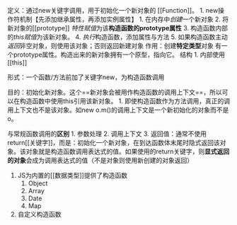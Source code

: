 定义：通过new关键字调用，用于初始化一个新对象的 [[Function]]。
	1. new操作符机制【先添加继承属性，再添加实例属性】
		1. 在内存中*创建*一个新对象
		2. 将新对象的\[\[prototype]] *特性赋值*为该**构造函数的prototype属性** 
		3. 构造函数内部的*this赋值*为该新对象。
		4. *执行*构造函数，添加属性与方法
		5. 如果构造函数主动*返回*非空对象，则使用该对象；否则返回新建对象
作用：创建**特定类型**对象
有一个prototype属性。构造出来的新对象拥有一个原型，指向它。
结构
	1. 内部使用[[this]] 

形式：一个函数/方法前加了关键字new，为构造函数调用

目的：初始化新对象。这个==新对象会被用作构造函数的调用上下文==，所以可以在构造函数中使用this引用该新对象。
	1. 即使构造函数作为方法调用，真正的调用上下文也不是该对象。如new o.m()的调用上下文是一个新初始化的对象而不是o。

与常规函数调用的**区别**
	1. 参数处理
	2. 调用上下文
	3. 返回值：通常不使用return[[关键字]]，而是：初始化一个新对象，在到达函数体末尾时隐式返回该对象。该对象就是构造函数调用表达式的值。如果使用的return关键字，则**显式返回的对象**会成为调用表达式的值（不是对象则使用新创建的对象返回）

1. JS为内置的[[数据类型]]提供了构造函数
	1. Object
	2. Array
	3. Date
	4. Map
2. 自定义构造函数